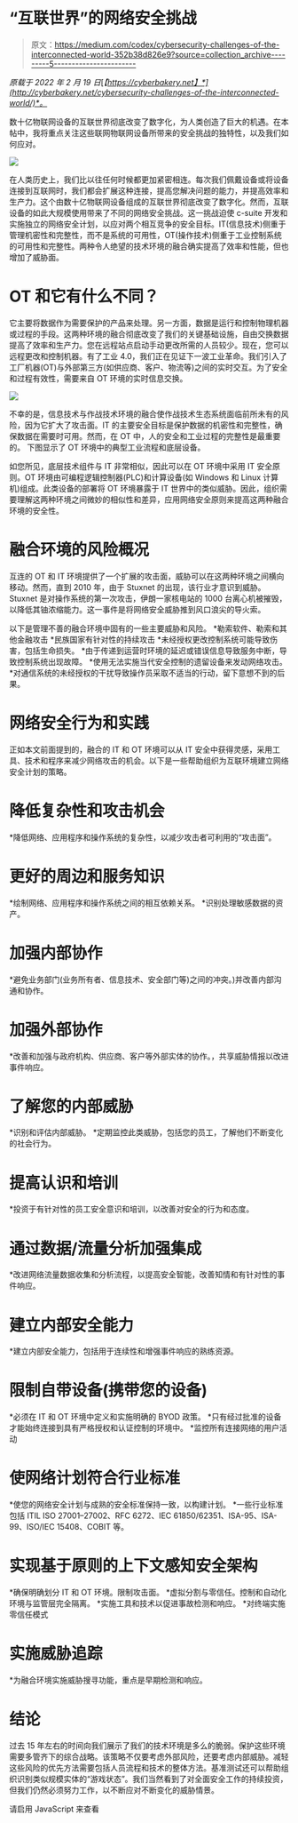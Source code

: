 # “互联世界”的网络安全挑战

> 原文：<https://medium.com/codex/cybersecurity-challenges-of-the-interconnected-world-352b38d826e9?source=collection_archive---------5----------------------->

*原载于 2022 年 2 月 19 日*[*【https://cyberbakery.net】*](http://cyberbakery.net/cybersecurity-challenges-of-the-interconnected-world/)*。*

数十亿物联网设备的互联世界彻底改变了数字化，为人类创造了巨大的机遇。在本帖中，我将重点关注这些联网物联网设备所带来的安全挑战的独特性，以及我们如何应对。

![](img/d0371941994c4f4ea06841e0cb23da96.png)

在人类历史上，我们比以往任何时候都更加紧密相连。每次我们佩戴设备或将设备连接到互联网时，我们都会扩展这种连接，提高您解决问题的能力，并提高效率和生产力。这个由数十亿物联网设备组成的互联世界彻底改变了数字化。然而，互联设备的如此大规模使用带来了不同的网络安全挑战。这一挑战迫使 c-suite 开发和实施独立的网络安全计划，以应对两个相互竞争的安全目标。IT(信息技术)侧重于管理机密性和完整性，而不是系统的可用性，OT(操作技术)侧重于工业控制系统的可用性和完整性。两种令人绝望的技术环境的融合确实提高了效率和性能，但也增加了威胁面。

# OT 和它有什么不同？

它主要将数据作为需要保护的产品来处理。另一方面，数据是运行和控制物理机器或过程的手段。这两种环境的融合彻底改变了我们的关键基础设施，自由交换数据提高了效率和生产力。您在远程站点启动手动更改所需的人员较少。现在，您可以远程更改和控制机器。有了工业 4.0，我们正在见证下一波工业革命。我们引入了工厂机器(OT)与外部第三方(如供应商、客户、物流等)之间的实时交互。为了安全和过程有效性，需要来自 OT 环境的实时信息交换。

![](img/6fca4da1d7c5162c1c6fbe9b65b340d1.png)

不幸的是，信息技术与作战技术环境的融合使作战技术生态系统面临前所未有的风险，因为它扩大了攻击面。IT 的主要安全目标是保护数据的机密性和完整性，确保数据在需要时可用。然而，在 OT 中，人的安全和工业过程的完整性是最重要的。
下图显示了 OT 环境中的典型工业流程和底层设备。

如您所见，底层技术组件与 IT 非常相似，因此可以在 OT 环境中采用 IT 安全原则。OT 环境由可编程逻辑控制器(PLC)和计算设备(如 Windows 和 Linux 计算机)组成。此类设备的部署将 OT 环境暴露于 IT 世界中的类似威胁。因此，组织需要理解这两种环境之间微妙的相似性和差异，应用网络安全原则来提高这两种融合环境的安全性。

# 融合环境的风险概况

互连的 OT 和 IT 环境提供了一个扩展的攻击面，威胁可以在这两种环境之间横向移动。然而，直到 2010 年，由于 Stuxnet 的出现，该行业才意识到威胁。Stuxnet 是对操作系统的第一次攻击，伊朗一家核电站的 1000 台离心机被摧毁，以降低其铀浓缩能力。这一事件是将网络安全威胁推到风口浪尖的导火索。

以下是管理不善的融合环境中固有的一些主要威胁和风险。
*勒索软件、勒索和其他金融攻击
*民族国家有针对性的持续攻击
*未经授权更改控制系统可能导致伤害，包括生命损失。
*由于传递到运营时环境的延迟或错误信息导致服务中断，导致控制系统出现故障。
*使用无法实施当代安全控制的遗留设备来发动网络攻击。
*对通信系统的未经授权的干扰导致操作员采取不适当的行动，留下意想不到的后果。

# 网络安全行为和实践

正如本文前面提到的，融合的 IT 和 OT 环境可以从 IT 安全中获得灵感，采用工具、技术和程序来减少网络攻击的机会。以下是一些帮助组织为互联环境建立网络安全计划的策略。

# 降低复杂性和攻击机会

*降低网络、应用程序和操作系统的复杂性，以减少攻击者可利用的“攻击面”。

# 更好的周边和服务知识

*绘制网络、应用程序和操作系统之间的相互依赖关系。
*识别处理敏感数据的资产。

# 加强内部协作

*避免业务部门(业务所有者、信息技术、安全部门等)之间的冲突。)并改善内部沟通和协作。

# 加强外部协作

*改善和加强与政府机构、供应商、客户等外部实体的协作。，共享威胁情报以改进事件响应。

# 了解您的内部威胁

*识别和评估内部威胁。
*定期监控此类威胁，包括您的员工，了解他们不断变化的社会行为。

# 提高认识和培训

*投资于有针对性的员工安全意识和培训，以改善对安全的行为和态度。

# 通过数据/流量分析加强集成

*改进网络流量数据收集和分析流程，以提高安全智能，改善知情和有针对性的事件响应。

# 建立内部安全能力

*建立内部安全能力，包括用于连续性和增强事件响应的熟练资源。

# 限制自带设备(携带您的设备)

*必须在 IT 和 OT 环境中定义和实施明确的 BYOD 政策。
*只有经过批准的设备才能始终连接到具有严格授权和认证控制的环境中。
*监控所有连接网络的用户活动

# 使网络计划符合行业标准

*使您的网络安全计划与成熟的安全标准保持一致，以构建计划。
*一些行业标准包括 ITIL ISO 27001–27002、RFC 6272、IEC 61850/62351、ISA-95、ISA-99、ISO/IEC 15408、COBIT 等。

# 实现基于原则的上下文感知安全架构

*确保明确划分 IT 和 OT 环境。限制攻击面。
*虚拟分割与零信任。控制和自动化环境与监管层完全隔离。
*实施工具和技术以促进事故检测和响应。
*对终端实施零信任模式

# 实施威胁追踪

*为融合环境实施威胁搜寻功能，重点是早期检测和响应。

# 结论

过去 15 年左右的时间向我们展示了我们的技术环境是多么的脆弱。保护这些环境需要多管齐下的综合战略。该策略不仅要考虑外部风险，还要考虑内部威胁。减轻这些风险的优先方法需要包括人员流程和技术的整体方法。基准测试还可以帮助组织识别类似规模实体的“游戏状态”。我们当然看到了对全面安全工作的持续投资，但我们仍然必须努力工作，以不断应对不断变化的威胁情景。

请启用 JavaScript 来查看